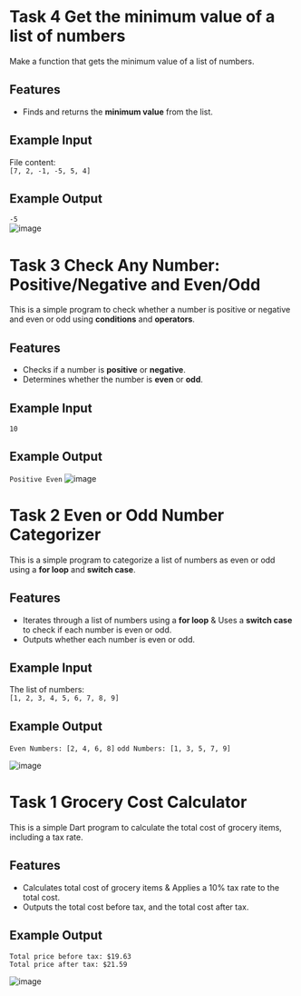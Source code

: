 # Task 4  Get the minimum value of a list of numbers

Make a function that gets the minimum value of a list of numbers.

## Features  

- Finds and returns the **minimum value** from the list.  

## Example Input  
File content:  
`[7, 2, -1, -5, 5, 4]`  

## Example Output  
`-5`  
![image](https://github.com/user-attachments/assets/35463103-f51d-4440-8810-2bcf1472b2a0)


# Task 3 Check Any Number: Positive/Negative and Even/Odd

This is a simple program to check whether a number is positive or negative and even or odd using **conditions** and **operators**.

## Features

- Checks if a number is **positive** or **negative**.  
- Determines whether the number is **even** or **odd**.  

## Example Input
`10`
## Example Output
`Positive Even`
![image](https://github.com/user-attachments/assets/4bc0dc54-70d9-4885-aaa0-37b2d02c44a5)


# Task 2 Even or Odd Number Categorizer

This is a simple program to categorize a list of numbers as even or odd using a **for loop** and **switch case**.

## Features

- Iterates through a list of numbers using a **for loop** & Uses a **switch case** to check if each number is even or odd.  
- Outputs whether each number is even or odd.

## Example Input

The list of numbers:  
`[1, 2, 3, 4, 5, 6, 7, 8, 9]`

## Example Output
`Even Numbers: [2, 4, 6, 8]`
`odd Numbers: [1, 3, 5, 7, 9]`


![image](https://github.com/user-attachments/assets/c09f281a-4d1e-4ada-b9a4-8cb71779cf98)


# Task 1 Grocery Cost Calculator

This is a simple Dart program to calculate the total cost of grocery items, including a tax rate.

## Features

- Calculates total cost of grocery items & Applies a 10% tax rate to the total cost.
- Outputs the total cost before tax, and the total cost after tax.
  
## Example Output

```
Total price before tax: $19.63
Total price after tax: $21.59
```
![image](https://github.com/user-attachments/assets/30318cb6-dd49-429f-a748-b96fd7a3732a)
